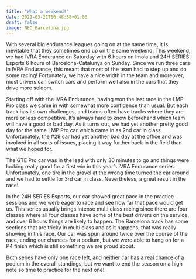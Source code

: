 ```yaml
---
title: "What a weekend!"
date: 2021-03-21T16:48:58+01:00
draft: false
image: NEO_Barcelona.jpg
---
```



With several big endurance leagues going on at the same time, it is inevitable that they sometimes end up on the same weekend. This weekend, we had IVRA Endurance on Saturday with 6 hours on Imola and 24H SERIES Esports 6 hours of Barcelona-Catalunya on Sunday. Since we run three cars in IVRA Endurance, this meant that most of the team had to step up and do some racing! Fortunately, we have a nice width in the team and moreover, most drivers can switch cars and perform well also in the cars that they drive more seldom.

Starting off with the IVRA Endurance, having won the last race in the LMP Pro class we came in with somewhat more confidence than usual. But each track has its own challenges, and teams often have tracks where they are more or less competitive. It’s always hard to know beforehand which team will have a good or bad day. As it turns out, we had yet another pretty good day for the same LMP Pro car which came in as 2nd car in class. Unfortunately, the #29 car had yet another bad day at the office and was involved in all sorts of issues, placing it way further back in the field than what we hoped for.

The GTE Pro car was in the lead with only 30 minutes to go and things were looking really good for a first win in this year’s IVRA Endurance series. Unfortunately, one tire in the gravel at the wrong time turned the car around and we had to settle for 3rd car in class. Nevertheless, a great result in the race!

In the 24H SERIES Esports, our car showed great pace in the practice sessions and we were eager to race and see how far that pace would get us. This series usually brings intense multi class racing since there are four classes where all four classes have some of the best drivers on the service, and over 6 hours things are likely to happen. The Barcelona track has some sections that are tricky in multi class and as it happens, that was really showing in this race. Our car was spun around twice over the course of the race, ending our chances for a podium, but we were able to hang on for a P4 finish which is still something we are proud about.

Both series have only one race left, and neither car has a real chance of a podium in the overall standings, but we want to end the season on a high note so time to practice for the next one!
